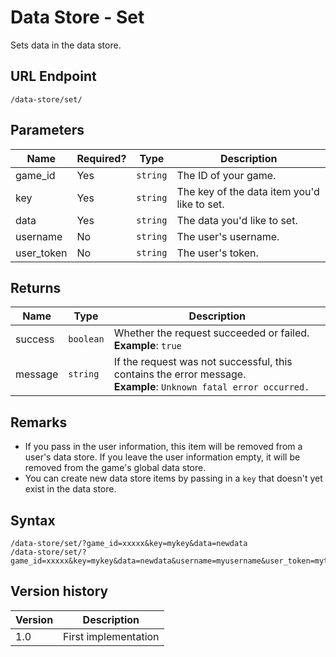 # Data Store - Set

Sets data in the data store.

## URL Endpoint

```
/data-store/set/
```

## Parameters

| Name       | Required? | Type     | Description                                 |
| ---------- | --------- | -------- | ------------------------------------------- |
| game_id    | Yes       | `string` | The ID of your game.                        |
| key        | Yes       | `string` | The key of the data item you'd like to set. |
| data       | Yes       | `string` | The data you'd like to set.                 |
| username   | No        | `string` | The user's username.                        |
| user_token | No        | `string` | The user's token.                           |

## Returns

| Name    | Type      | Description                                                                                                           |
| ------- | --------- | --------------------------------------------------------------------------------------------------------------------- |
| success | `boolean` | Whether the request succeeded or failed. <br> **Example**: `true`                                                     |
| message | `string`  | If the request was not successful, this contains the error message. <br> **Example**: `Unknown fatal error occurred.` |

## Remarks

* If you pass in the user information, this item will be removed from a user's data store. If you
	leave the user information empty, it will be removed from the game's global data store.
* You can create new data store items by passing in a `key` that doesn't yet exist in the data
	store.

## Syntax

```
/data-store/set/?game_id=xxxxx&key=mykey&data=newdata
/data-store/set/?game_id=xxxxx&key=mykey&data=newdata&username=myusername&user_token=mytoken
```

## Version history

| Version | Description          |
| ------- | -------------------- |
| 1.0     | First implementation |
